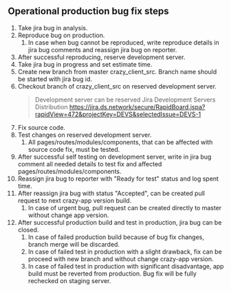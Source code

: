 Operational production bug fix steps
--------

1. Take jira bug in analysis.
2. Reproduce bug on production.
   1. In case when bug cannot be reproduced, write reproduce details in jira bug comments and reassign jira bug on reporter.
3. After successful reproducing, reserve development server.
4. Take jira bug in progress and set estimate time.
5. Create new branch from master crazy_client_src. Branch name should be started with jira bug id.
6. Checkout branch of crazy_client_src on reserved development server.
   > Development server can be reserved Jira Development Servers Distribution https://jira.ds.network/secure/RapidBoard.jspa?rapidView=472&projectKey=DEVS&selectedIssue=DEVS-1
7. Fix source code.
8. Test changes on reserved development server.
   1. All pages/routes/modules/components, that can be affected with source code fix, must be tested.
9. After successful self testing on development server, write in jira bug comment all needed details to test fix and affected pages/routes/modules/components.
10. Reassign jira bug to reporter with "Ready for test" status and log spent time.
11. After reassign jira bug with status "Accepted", can be created pull request to next crazy-app version build.
    1. In case of urgent bug, pull request can be created directly to master without change app version.
12. After successful production build and test in production, jira bug can be closed.
    1. In case of failed production build because of bug fix changes, branch merge will be discarded.
    2. In case of failed test in production with a slight drawback, fix can be proceed with new branch and without change crazy-app version.
    3. In case of failed test in production with significant disadvantage, app build must be reverted from production. Bug fix will be fully rechecked on staging server.
